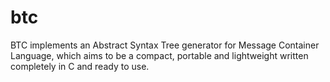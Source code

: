 # btc

BTC implements an Abstract Syntax Tree generator for Message Container Language, which aims to be a compact, portable and lightweight written completely in C and ready to use.